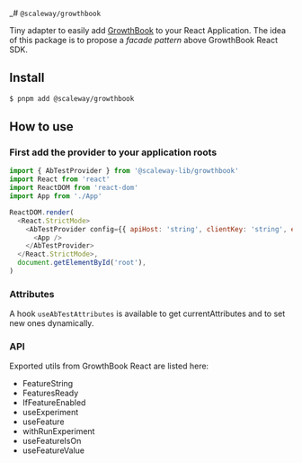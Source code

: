 _# `@scaleway/growthbook`

Tiny adapter to easily add [GrowthBook](https://www.growthbook.io/) to your React Application.
The idea of this package is to propose a _facade pattern_ above GrowthBook React SDK.

## Install

```bash
$ pnpm add @scaleway/growthbook
```

## How to use

### First add the provider to your application roots

```js
import { AbTestProvider } from '@scaleway-lib/growthbook'
import React from 'react'
import ReactDOM from 'react-dom'
import App from './App'

ReactDOM.render(
  <React.StrictMode>
    <AbTestProvider config={{ apiHost: 'string', clientKey: 'string', enableDevMode: true }} anonymousId="123456789" trackingCallback={(experiment, result) => console.log(experiment, result)} errorCallback={console.error} >
      <App />
    </AbTestProvider>
  </React.StrictMode>,
  document.getElementById('root'),
)
```

### Attributes

A hook `useAbTestAttributes` is available to get currentAttributes and to set new ones dynamically.

### API

Exported utils from GrowthBook React are listed here:
- FeatureString
- FeaturesReady
- IfFeatureEnabled
- useExperiment
- useFeature
- withRunExperiment
- useFeatureIsOn
- useFeatureValue
